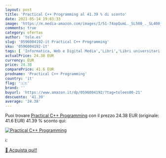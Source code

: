 ```yaml
---
layout: post
title: 'Practical C++ Programming al 41.39 % di sconto'
date: 2021-05-14 19:03:33
image: 'https://m.media-amazon.com/images/I/51-74apQumL._SL500_._SL400_.jpg'
comments: true
category: ofertas
author: 'tole.es'
slug: '0596004192-it Practical C++ Programming'
sku: '0596004192-it'
tags: [ 'Informatica, Web e Digital Media','Libri','Libri universitari','Libri universitari informatica','Linguaggi di programmazione','Programmazione', ]
actualPrice: 24.38 EUR
currency: EUR
price: 24.38
comparePrice: 41.6 EUR
prodname: 'Practical C++ Programming'
country: 'it'
flag: '🇮🇹'
brand: ''
buyurl: 'https://www.amazon.it/dp/0596004192/?tag=tolees00-21'
descuento: '41.39'
average: '24.38'
---
```


Puoi trovare [Practical C++ Programming](https://www.amazon.it/dp/0596004192/?tag=tolees00-21) con il prezzo 24.38 EUR (originale: 41.6 EUR) 41.39 % sconto qui:

[![Practical C++ Programming](https://m.media-amazon.com/images/I/51-74apQumL._SL500_._SL400_.jpg)](https://www.amazon.it/dp/0596004192/?tag=tolees00-21)

ℹ️:


[🛒 Acquista qui!!](https://www.amazon.it/dp/0596004192/?tag=tolees00-21)
